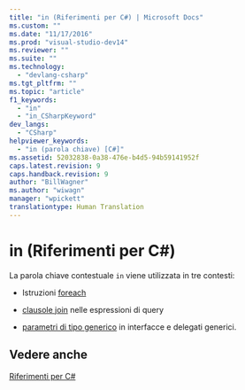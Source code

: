 ```yaml
---
title: "in (Riferimenti per C#) | Microsoft Docs"
ms.custom: ""
ms.date: "11/17/2016"
ms.prod: "visual-studio-dev14"
ms.reviewer: ""
ms.suite: ""
ms.technology: 
  - "devlang-csharp"
ms.tgt_pltfrm: ""
ms.topic: "article"
f1_keywords: 
  - "in"
  - "in_CSharpKeyword"
dev_langs: 
  - "CSharp"
helpviewer_keywords: 
  - "in (parola chiave) [C#]"
ms.assetid: 52032838-0a38-476e-b4d5-94b59141952f
caps.latest.revision: 9
caps.handback.revision: 9
author: "BillWagner"
ms.author: "wiwagn"
manager: "wpickett"
translationtype: Human Translation
---
```

# in (Riferimenti per C#)
La parola chiave contestuale `in` viene utilizzata in tre contesti:  
  
-   Istruzioni [foreach](../../../csharp/language-reference/keywords/foreach-in.md)  
  
-   [clausole join](../../../csharp/language-reference/keywords/join-clause.md) nelle espressioni di query  
  
-   [parametri di tipo generico](../../../csharp/language-reference/keywords/in-generic-modifier.md) in interfacce e delegati generici.  
  
## Vedere anche  
 [Riferimenti per C\#](../../../csharp/language-reference/index.md)
